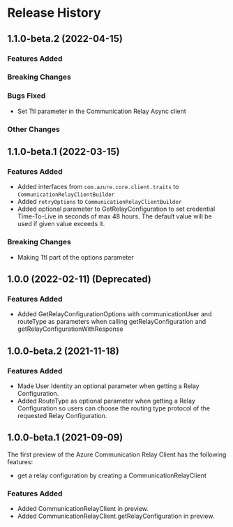 # Release History

## 1.1.0-beta.2 (2022-04-15)

### Features Added

### Breaking Changes

### Bugs Fixed

- Set Ttl parameter in the Communication Relay Async client

### Other Changes

## 1.1.0-beta.1 (2022-03-15)

### Features Added

- Added interfaces from `com.azure.core.client.traits` to `CommunicationRelayClientBuilder`
- Added `retryOptions` to `CommunicationRelayClientBuilder`
- Added optional parameter to GetRelayConfiguration to set credential Time-To-Live in seconds of max 48 hours. The default value will be used if given value exceeds it.

### Breaking Changes

- Making Ttl part of the options parameter

## 1.0.0 (2022-02-11) (Deprecated)

### Features Added

- Added GetRelayConfigurationOptions with communicationUser and
  routeType as parameters when calling getRelayConfiguration and getRelayConfigurationWithResponse

## 1.0.0-beta.2 (2021-11-18)

### Features Added

- Made User Identity an optional parameter when getting a Relay Configuration.
- Added RouteType as optional parameter when getting a Relay Configuration so users can
  choose the routing type protocol of the requested Relay Configuration.

## 1.0.0-beta.1 (2021-09-09)

The first preview of the Azure Communication Relay Client has the following features:

- get a relay configuration by creating a CommunicationRelayClient

### Features Added

- Added CommunicationRelayClient in preview.
- Added CommunicationRelayClient.getRelayConfiguration in preview.
